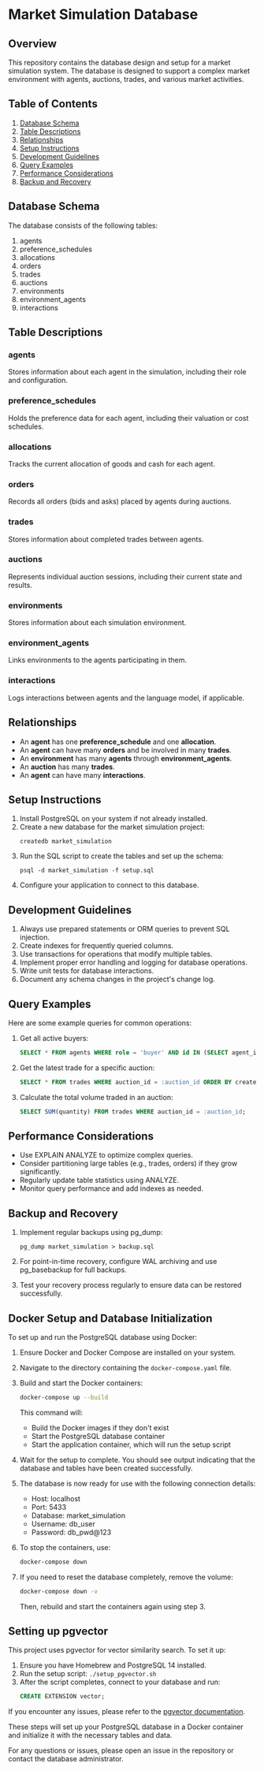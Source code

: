 # Market Simulation Database

## Overview

This repository contains the database design and setup for a market simulation system. The database is designed to support a complex market environment with agents, auctions, trades, and various market activities.

## Table of Contents

1. [Database Schema](#database-schema)
2. [Table Descriptions](#table-descriptions)
3. [Relationships](#relationships)
4. [Setup Instructions](#setup-instructions)
5. [Development Guidelines](#development-guidelines)
6. [Query Examples](#query-examples)
7. [Performance Considerations](#performance-considerations)
8. [Backup and Recovery](#backup-and-recovery)

## Database Schema

The database consists of the following tables:

1. agents
2. preference_schedules
3. allocations
4. orders
5. trades
6. auctions
7. environments
8. environment_agents
9. interactions

## Table Descriptions

### agents
Stores information about each agent in the simulation, including their role and configuration.

### preference_schedules
Holds the preference data for each agent, including their valuation or cost schedules.

### allocations
Tracks the current allocation of goods and cash for each agent.

### orders
Records all orders (bids and asks) placed by agents during auctions.

### trades
Stores information about completed trades between agents.

### auctions
Represents individual auction sessions, including their current state and results.

### environments
Stores information about each simulation environment.

### environment_agents
Links environments to the agents participating in them.

### interactions
Logs interactions between agents and the language model, if applicable.

## Relationships

- An **agent** has one **preference_schedule** and one **allocation**.
- An **agent** can have many **orders** and be involved in many **trades**.
- An **environment** has many **agents** through **environment_agents**.
- An **auction** has many **trades**.
- An **agent** can have many **interactions**.

## Setup Instructions

1. Install PostgreSQL on your system if not already installed.
2. Create a new database for the market simulation project:
   ```
   createdb market_simulation
   ```
3. Run the SQL script to create the tables and set up the schema:
   ```
   psql -d market_simulation -f setup.sql
   ```
4. Configure your application to connect to this database.

## Development Guidelines

1. Always use prepared statements or ORM queries to prevent SQL injection.
2. Create indexes for frequently queried columns.
3. Use transactions for operations that modify multiple tables.
4. Implement proper error handling and logging for database operations.
5. Write unit tests for database interactions.
6. Document any schema changes in the project's change log.

## Query Examples

Here are some example queries for common operations:

1. Get all active buyers:
   ```sql
   SELECT * FROM agents WHERE role = 'buyer' AND id IN (SELECT agent_id FROM environment_agents);
   ```

2. Get the latest trade for a specific auction:
   ```sql
   SELECT * FROM trades WHERE auction_id = :auction_id ORDER BY created_at DESC LIMIT 1;
   ```

3. Calculate the total volume traded in an auction:
   ```sql
   SELECT SUM(quantity) FROM trades WHERE auction_id = :auction_id;
   ```

## Performance Considerations

- Use EXPLAIN ANALYZE to optimize complex queries.
- Consider partitioning large tables (e.g., trades, orders) if they grow significantly.
- Regularly update table statistics using ANALYZE.
- Monitor query performance and add indexes as needed.

## Backup and Recovery

1. Implement regular backups using pg_dump:
   ```
   pg_dump market_simulation > backup.sql
   ```

2. For point-in-time recovery, configure WAL archiving and use pg_basebackup for full backups.

3. Test your recovery process regularly to ensure data can be restored successfully.

## Docker Setup and Database Initialization

To set up and run the PostgreSQL database using Docker:

1. Ensure Docker and Docker Compose are installed on your system.

2. Navigate to the directory containing the `docker-compose.yaml` file.

3. Build and start the Docker containers:

   ```bash
   docker-compose up --build
   ```

   This command will:
   - Build the Docker images if they don't exist
   - Start the PostgreSQL database container
   - Start the application container, which will run the setup script

4. Wait for the setup to complete. You should see output indicating that the database and tables have been created successfully.

5. The database is now ready for use with the following connection details:
   - Host: localhost
   - Port: 5433
   - Database: market_simulation
   - Username: db_user
   - Password: db_pwd@123

6. To stop the containers, use:

   ```bash
   docker-compose down
   ```

7. If you need to reset the database completely, remove the volume:

   ```bash
   docker-compose down -v
   ```

   Then, rebuild and start the containers again using step 3.


## Setting up pgvector

This project uses pgvector for vector similarity search. To set it up:

1. Ensure you have Homebrew and PostgreSQL 14 installed.
2. Run the setup script: `./setup_pgvector.sh`
3. After the script completes, connect to your database and run:
   ```sql
   CREATE EXTENSION vector;
   ```

If you encounter any issues, please refer to the [pgvector documentation](https://github.com/pgvector/pgvector).



These steps will set up your PostgreSQL database in a Docker container and initialize it with the necessary tables and data.

For any questions or issues, please open an issue in the repository or contact the database administrator.